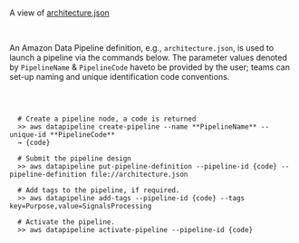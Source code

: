 <br>

A view of [architecture.json](https://nbviewer.jupyter.org/github/miscellane/infrastructure/blob/develop/cloud/amazon/datapipeline/architecture.json)

<br>

An Amazon Data Pipeline definition, e.g., `architecture.json`, is used to launch a pipeline via the commands below.  The parameter values denoted by  `PipelineName` & `PipelineCode` haveto be provided by the user; teams can set-up naming and unique identification code conventions.

<br>

```shell

  # Create a pipeline node, a code is returned
  >> aws datapipeline create-pipeline --name **PipelineName** --unique-id **PipelineCode**
  → {code}

  # Submit the pipeline design
  >> aws datapipeline put-pipeline-definition --pipeline-id {code} --pipeline-definition file://architecture.json

  # Add tags to the pipeline, if required.
  >> aws datapipeline add-tags --pipeline-id {code} --tags key=Purpose,value=SignalsProcessing

  # Activate the pipeline.
  >> aws datapipeline activate-pipeline --pipeline-id {code}

```

<br>
<br>
<br>
<br>
